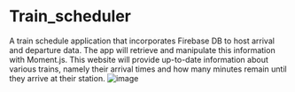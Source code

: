 # Train_scheduler
A train schedule application that incorporates Firebase DB to host arrival and departure data. The app will retrieve and manipulate this information with Moment.js. This website will provide up-to-date information about various trains, namely their arrival times and how many minutes remain until they arrive at their station.
![image](https://user-images.githubusercontent.com/27830803/29238292-18f30d60-7ee7-11e7-899e-1a37808e0022.png)
